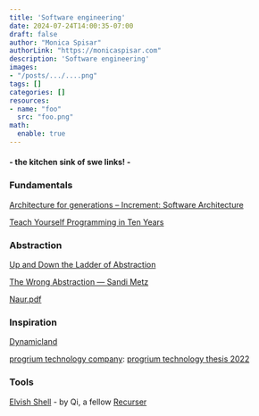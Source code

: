 ```yaml
---
title: 'Software engineering'
date: 2024-07-24T14:00:35-07:00
draft: false
author: "Monica Spisar"
authorLink: "https://monicaspisar.com"
description: 'Software engineering'
images: 
- "/posts/.../....png"
tags: []
categories: []
resources:
- name: "foo"
  src: "foo.png"
math:
  enable: true
---
```

#### - the kitchen sink of swe links! -

### Fundamentals
[Architecture for generations – Increment\: Software Architecture](https://increment.com/software-architecture/architecture-for-generations/)

[Teach Yourself Programming in Ten Years](https://norvig.com/21-days.html)

### Abstraction
[Up and Down the Ladder of Abstraction](https://worrydream.com/LadderOfAbstraction/ "Up and Down the Ladder of Abstraction")

[The Wrong Abstraction — Sandi Metz](https://sandimetz.com/blog/2016/1/20/the-wrong-abstraction "The Wrong Abstraction — Sandi Metz")

[Naur\.pdf](https://pages.cs.wisc.edu/~remzi/Naur.pdf "Naur.pdf")

### Inspiration
[Dynamicland](https://dynamicland.org/ "Dynamicland")

[progrium technology company](https://progrium.com/ "progrium technology company"): [progrium technology thesis 2022](https://youtu.be/yKZ15O7zeHY?feature=shared)

### Tools
[Elvish Shell](https://elv.sh/ "Elvish Shell") - by Qi, a fellow [Recurser](https://recurse.com)